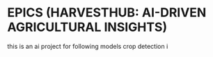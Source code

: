 # EPICS (HARVESTHUB: AI-DRIVEN AGRICULTURAL INSIGHTS)
this is an ai project
for following models
crop detection
i

